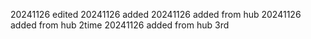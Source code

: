 20241126 edited
20241126 added
20241126 added from hub 
20241126 added from hub 2time
20241126 added from hub 3rd
